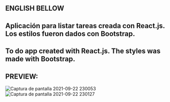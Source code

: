 ENGLISH BELLOW
---------------------------------------------------------
Aplicación para listar tareas creada con React.js.
Los estilos fueron dados con Bootstrap.
---------------------------------------------------------
To do app created with React.js.
The styles was made with Bootstrap.
---------------------------------------------------------
PREVIEW:
---------------------------------------------------------
![Captura de pantalla 2021-09-22 230053](https://user-images.githubusercontent.com/58890694/134444989-00969317-f2fb-4890-913b-cdd8f4c994d7.png)
![Captura de pantalla 2021-09-22 230127](https://user-images.githubusercontent.com/58890694/134444996-58ecd0fd-ebd4-4a92-8df0-87fafeceb0db.png)
